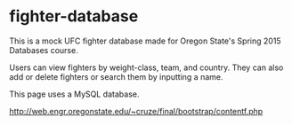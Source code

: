 # fighter-database

This is a mock UFC fighter database made for Oregon State's Spring 2015 Databases course. 

Users can view fighters by weight-class, team, and country. They can also add or delete
fighters or search them by inputting a name.

This page uses a MySQL database.

http://web.engr.oregonstate.edu/~cruze/final/bootstrap/contentf.php

